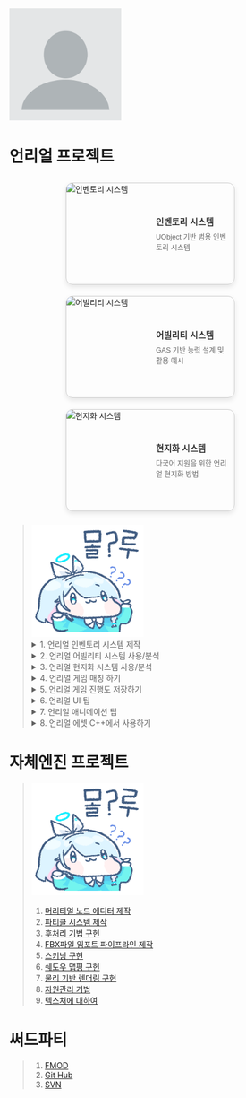 <img src="ProfileImage.webp" width="200" />


# 언리얼 프로젝트

<div class="card-container">
  <a href="UnrealProject/InventorySystem_Develop.md" class="card">
    <img src="https://media.giphy.com/media/l3q2K5jinAlChoCLS/giphy.gif" alt="인벤토리 시스템">
    <div class="card-text">
      <h3>인벤토리 시스템</h3>
      <p>UObject 기반 범용 인벤토리 시스템</p>
    </div>
  </a>

  <a href="UnrealProject/AbilitySystem.html" class="card">
    <img src="https://media.giphy.com/media/xT0xeJpnrWC4XWblEk/giphy.gif" alt="어빌리티 시스템">
    <div class="card-text">
      <h3>어빌리티 시스템</h3>
      <p>GAS 기반 능력 설계 및 활용 예시</p>
    </div>
  </a>

  <a href="UnrealProject/Localization.html" class="card">
    <img src="https://media.giphy.com/media/3oKIPwoeGErMmaI43C/giphy.gif" alt="현지화 시스템">
    <div class="card-text">
      <h3>현지화 시스템</h3>
      <p>다국어 지원을 위한 언리얼 현지화 방법</p>
    </div>
  </a>
</div>

> <img src="ㅁㄹgif" width="200" />
>
> <details>
> <summary>1. 언리얼 인벤토리 시스템 제작</summary>
> <iframe width="100%" height="100%" src="UnrealProject/InventorySystem_Develop" scrolling="no" allowfullscreen></iframe>
> </details>
> <details>
> <summary>2. 언리얼 어빌리티 시스템 사용/분석</summary>
> <iframe width="1280" height="720" src="UnrealProject/" allowfullscreen></iframe>
> </details>
> <details>
> <summary>3. 언리얼 현지화 시스템 사용/분석</summary>
> <iframe width="1280" height="720" src="UnrealProject/" allowfullscreen></iframe>
> </details>
> <details>
> <summary>4. 언리얼 게임 매칭 하기</summary>
> <iframe width="1280" height="720" src="UnrealProject/" allowfullscreen></iframe>
> </details>
> <details>
> <summary>5. 언리얼 게임 진행도 저장하기</summary>
> <iframe width="1280" height="720" src="UnrealProject/" allowfullscreen></iframe>
> </details>
> <details>
> <summary>6. 언리얼 UI 팁</summary>
> <iframe width="1280" height="720" src="UnrealProject/" allowfullscreen></iframe>
> </details>
> <details>
> <summary>7. 언리얼 애니메이션 팁</summary>
> <iframe width="1280" height="720" src="UnrealProject/" allowfullscreen></iframe>
> </details>
> <details>
> <summary>8. 언리얼 에셋 C++에서 사용하기</summary>
> <iframe width="1280" height="720" src="UnrealProject/" allowfullscreen></iframe>
> </details>


<!--
> 1. [언리얼 인벤토리 시스템 제작](UnrealProject/InventorySystem_Develop.md)
> 1. [언리얼 어빌리티 시스템 사용/분석](UnrealProject/)
> 2. [언리얼 현지화 시스템 사용/분석](UnrealProject/)
> 1. [언리얼 게임 매칭 하기](UnrealProject/)
> 1. [언리얼 게임 진행도 저장하기](UnrealProject/)
> 1. [언리얼 UI 팁](UnrealProject/)
> 1. [언리얼 애니메이션 팁](UnrealProject/)
> 1. [언리얼 에셋 C++에서 사용하기](UnrealProject/)
-->

# 자체엔진 프로젝트
> <img src="ㅁㄹgif" width="200" />
>
> 1. [머리티얼 노드 에디터 제작](InHouseEngineProject/없음.md)
> 1. [파티클 시스템 제작](InHouseEngineProject/없음.md)
> 1. [후처리 기법 구현](InHouseEngineProject/없음.md)
> 1. [FBX파일 임포트 파이프라인 제작](InHouseEngineProject/없음.md)
> 1. [스키닝 구현](InHouseEngineProject/없음.md)
> 1. [쉐도우 맵핑 구현](InHouseEngineProject/없음.md)
> 1. [물리 기반 렌더링 구현](InHouseEngineProject/없음.md)
> 1. [자원관리 기법](InHouseEngineProject/없음.md)
> 1. [텍스처에 대하여](InHouseEngineProject/없음.md)

# 써드파티
> 1. [FMOD](ThirdParty/없음.md)
> 1. [Git Hub](ThirdParty/없음.md)
> 1. [SVN](ThirdParty/없음.md)

<style>
.card-container {
  display: flex;
  flex-wrap: wrap;
  gap: 20px;
  justify-content: center;
  padding: 10px;
}

.card {
  display: flex;
  width: 300px;
  height: 180px;
  border: 1px solid #ccc;
  border-radius: 12px;
  overflow: hidden;
  box-shadow: 0 4px 10px rgba(0, 0, 0, 0.1);
  font-family: sans-serif;
  text-decoration: none;
  color: inherit;
  transition: transform 0.2s ease;
}

.card:hover {
  transform: translateY(-5px);
  box-shadow: 0 8px 15px rgba(0, 0, 0, 0.15);
}

.card img {
  width: 50%;
  object-fit: cover;
}

.card-text {
  width: 50%;
  padding: 10px;
  box-sizing: border-box;
  display: flex;
  flex-direction: column;
  justify-content: center;
}

.card-text h3 {
  margin: 0 0 6px;
  font-size: 1.1em;
  color: #333;
}

.card-text p {
  margin: 0;
  font-size: 0.9em;
  color: #666;
}
</style>
